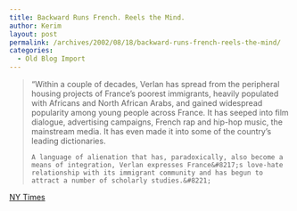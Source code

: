 ```yaml
---
title: Backward Runs French. Reels the Mind.
author: Kerim
layout: post
permalink: /archives/2002/08/18/backward-runs-french-reels-the-mind/
categories:
  - Old Blog Import
---
```


>   &#8220;Within a couple of decades, Verlan has spread from the peripheral housing projects of France&#8217;s poorest immigrants, heavily populated with Africans and North African Arabs, and gained widespread popularity among young people across France. It has seeped into film dialogue, advertising campaigns, French rap and hip-hop music, the mainstream media. It has even made it into some of the country&#8217;s leading dictionaries. 
>   
>   
>     A language of alienation that has, paradoxically, also become a means of integration, Verlan expresses France&#8217;s love-hate relationship with its immigrant community and has begun to attract a number of scholarly studies.&#8221;
>   


<a href="http://www.nytimes.com/2002/08/17/arts/17SLAN.html?todaysheadlines=&pagewanted=all&position=top" onclick="_gaq.push(['_trackEvent', 'outbound-article', 'http://www.nytimes.com/2002/08/17/arts/17SLAN.html?todaysheadlines=&pagewanted=all&position=top', 'NY Times']);" >NY Times</a>

